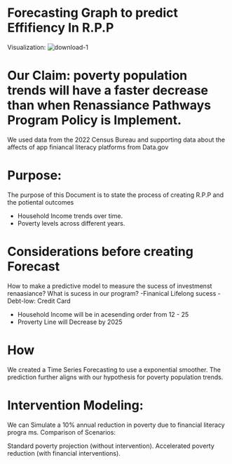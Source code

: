 
# Forecasting Graph to predict Effifiency In R.P.P
Visualization:
![download-1](https://github.com/user-attachments/assets/cb5a2b86-42fd-4929-9e3f-311de592e155)

# Our Claim: poverty population trends will have a faster decrease than when Renassiance Pathways Program Policy is Implement.

We used data from the 2022 Census Bureau and supporting data about the affects of app finiancal literacy platforms from Data.gov

# Purpose:
The purpose of this Document is to state the process of creating R.P.P and the potiental outcomes 
- Household Income trends over time.
- Poverty levels across different years.

# Considerations before creating Forecast

How to make a predictive model to measure the sucess of investmenst renaasiance? 
What is sucess in our program? 
-Finanical Lifelong sucess
-Debt-low: Credit Card
   - Household Income will be in acesending order from 12 - 25 
   - Proverty Line will Decrease by 2025
     
# How 
We created a Time Series Forecasting to use a exponential smoother.
The prediction further aligns with our hypothesis for poverty population trends. 

# Intervention Modeling:

We can Simulate a 10% annual reduction in poverty due to financial literacy progra
ms.
Comparison of Scenarios:

Standard poverty projection (without intervention).
Accelerated poverty reduction (with financial interventions).

